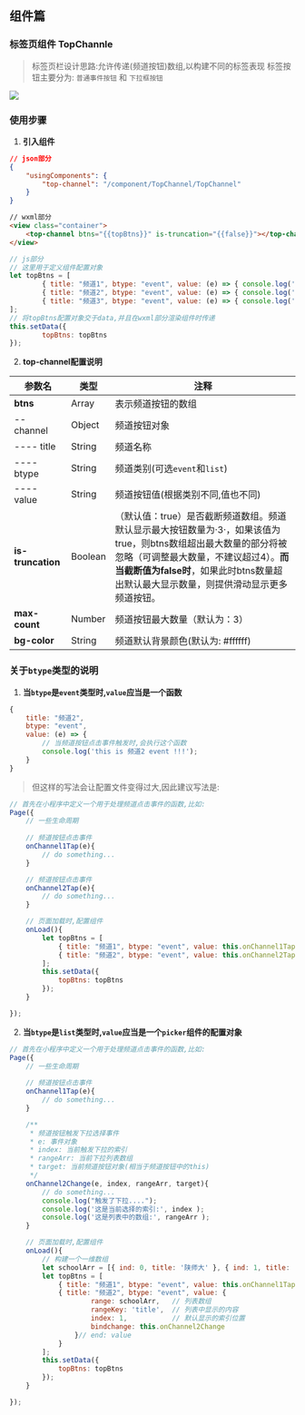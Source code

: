 ## 组件篇

### 标签页组件 TopChannle
> 标签页栏设计思路:允许传递(频道按钮)数组,以构建不同的标签表现
> 标签按钮主要分为: `普通事件按钮` 和 `下拉框按钮`

![](https://i.imgur.com/AmRjVTU.png)

### 使用步骤
1. **引入组件**
``` json
// json部分
{
    "usingComponents": {
        "top-channel": "/component/TopChannel/TopChannel"
    }
}
```
``` html
// wxml部分
<view class="container">
    <top-channel btns="{{topBtns}}" is-truncation="{{false}}"></top-channel>
</view>
```
``` javascript
// js部分
// 这里用于定义组件配置对象
let topBtns = [
        { title: "频道1", btype: "event", value: (e) => { console.log('this is 频道1 event !!!'); }},
        { title: "频道2", btype: "event", value: (e) => { console.log('this is 频道2 event !!!'); } },
		{ title: "频道3", btype: "event", value: (e) => { console.log('this is 频道3 event !!!'); } }
];
// 将topBtns配置对象交于data,并且在wxml部分渲染组件时传递
this.setData({
        topBtns: topBtns
});
```
2. **top-channel配置说明**

参数名 | 类型 | 注释
--------  | ------ | --------
**btns** | Array | 表示频道按钮的数组
-- channel | Object | 频道按钮对象
---- title | String | 频道名称
---- btype | String | 频道类别(可选`event`和`list`)
---- value | String | 频道按钮值(根据类别不同,值也不同)
**is-truncation** | Boolean | （默认值：true）是否截断频道数组。频道默认显示最大按钮数量为·3·，如果该值为true，则btns数组超出最大数量的部分将被忽略（可调整最大数量，不建议超过4）。**而当截断值为false时**，如果此时btns数量超出默认最大显示数量，则提供滑动显示更多频道按钮。
**max-count** | Number | 频道按钮最大数量（默认为：3）
**bg-color** | String | 频道默认背景颜色(默认为: #ffffff)

### 关于`btype`类型的说明
1. **当`btype`是`event`类型时,`value`应当是一个函数**
``` javaScript
{ 
	title: "频道2", 
	btype: "event", 
	value: (e) => { 
		// 当频道按钮点击事件触发时,会执行这个函数
		console.log('this is 频道2 event !!!'); 
	} 
}
```
> 但这样的写法会让配置文件变得过大,因此建议写法是:
 
``` javaScript
// 首先在小程序中定义一个用于处理频道点击事件的函数,比如:
Page({
	// 一些生命周期
	
	// 频道按钮点击事件
	onChannel1Tap(e){
		// do something...
	}

	// 频道按钮点击事件
	onChannel2Tap(e){
		// do something...
	}

	// 页面加载时,配置组件
	onLoad(){
		let topBtns = [
	        { title: "频道1", btype: "event", value: this.onChannel1Tap },
	        { title: "频道2", btype: "event", value: this.onChannel2Tap }
		];
		this.setData({
	        topBtns: topBtns
	    });
	}

});
```
2. **当`btype`是`list`类型时,`value`应当是一个`picker`组件的配置对象**

``` javaScript
// 首先在小程序中定义一个用于处理频道点击事件的函数,比如:
Page({
	// 一些生命周期
	
	// 频道按钮点击事件
	onChannel1Tap(e){
		// do something...
	}

	/**
	 * 频道按钮触发下拉选择事件
	 * e: 事件对象
	 * index: 当前触发下拉的索引
	 * rangeArr: 当前下拉列表数组
	 * target: 当前频道按钮对象(相当于频道按钮中的this)
	 */
	onChannel2Change(e, index, rangeArr, target){
		// do something...
		console.log("触发了下拉....");
		console.log('这是当前选择的索引:', index );
		console.log('这是列表中的数组:', rangeArr );
	}

	// 页面加载时,配置组件
	onLoad(){
		// 构建一个一维数组
		let schoolArr = [{ ind: 0, title: '陕师大' }, { ind: 1, title: '西法大' }, { ind: 2, title: '外国语大学' }];
		let topBtns = [
	        { title: "频道1", btype: "event", value: this.onChannel1Tap },
	        { title: "频道2", btype: "event", value: {
	                range: schoolArr, 	// 列表数组
	                rangeKey: 'title', 	// 列表中显示的内容
	                index: 1,			// 默认显示的索引位置
	                bindchange: this.onChannel2Change
        		}// end: value 
			}
		];
		this.setData({
	        topBtns: topBtns
	    });
	}

});
```